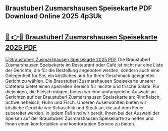 ## Braustuberl Zusmarshausen Speisekarte PDF Download Online 2025 4p3Uk

# <h2><a href="http://gc7itq.nevu.top/?p=Braustuberl+Zusmarshausen+Speisekarte">🔗 👉🔴 Braustuberl Zusmarshausen Speisekarte 2025 PDF</a></h2>

[![Braustuberl Zusmarshausen Speisekarte 2025 PDF](https://i.imgur.com/dBaPXMq.png)](http://gc7itq.nevu.top/?p=Braustuberl+Zusmarshausen+Speisekarte)
Die Braustuberl Zusmarshausen Speisekarte im Restaurant oder Café ist nicht nur eine Liste der Gerichte, die für die Bestellung angeboten werden, sondern auch eine Gelegenheit für Sie, ein köstliches und für Ihren Geschmack geeignetes Gericht zu wählen. Die Braustuberl Zusmarshausen Speisekarte unserer Cafeteria bietet einen speziellen Bereich für leichte und frische Salate. Für diejenigen, die Fleisch mögen, bieten wir eine umfangreiche Auswahl an Gerichten auf der Braustuberl Zusmarshausen Speisekarte an: Rindfleisch, Schweinefleisch, Huhn und Fisch. Unseren Auserwählten bieten wir köstliche Gerichte wie Schaschlik und Steak an, die auf dem Feuer zubereitet werden. In jedem Fall sind wir bereit, Ihnen bei der Auswahl der Speisen auf der Braustuberl Zusmarshausen Speisekarte zu helfen und Ihnen einen komfortablen und komfortablen Service zu bieten.
